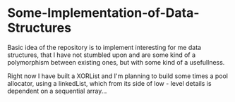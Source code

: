 # Some-Implementation-of-Data-Structures


Basic idea of the repository is to implement interesting for me data structures, that I have not stumbled upon and are some kind of a 
polymorphism between existing ones, but with some kind of a usefullness.

Right now I have built a XORList and I'm planning to build some times a pool allocator, using a linkedList, which from its side of
low - level details is dependent on a sequential array...
